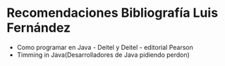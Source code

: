 # Recomendaciones Bibliografía Luis Fernández
- Como programar en Java - Deitel y Deitel - editorial Pearson
- Timming in Java(Desarrolladores de Java pidiendo perdon)
